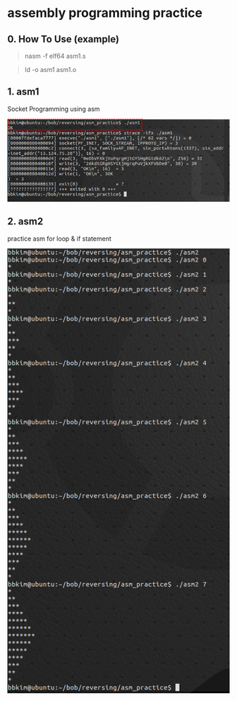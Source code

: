 # assembly programming practice

## 0. How To Use (example)
> nasm -f elf64 asm1.s

> ld -o asm1 asm1.o

## 1. asm1

Socket Programming using asm

![Alt text](./pic/asm1.png)

## 2. asm2

practice asm for loop & if statement

![ALT text](./pic/asm2.png)


